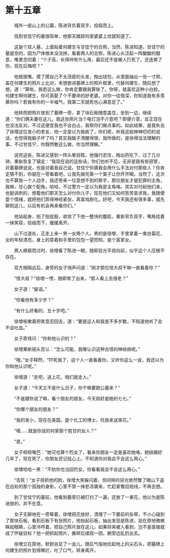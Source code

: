 #	第十五章

　　城外一座山上的公墓，陈进背负着双手，拾级而上。

　　找到甘佳宁的墓很简单，他那天跟踪何家婆婆上坟就知道了。

　　这是个双人墓，上面贴着何建生与甘佳宁的合照，当然，陈进知道，甘佳宁的墓是空的，因为尸体根本没法拼。看着两人的合照，陈进心头泛起一阵酸酸的醋意，嘴里念叨着：“个子高，长得帅有什么用，最后还不是被人打死了，还连累了你，现在后悔吧？”

　　他抿抿嘴，摸了摸自己不太茂密的头发，掏出钱包，从里面抽出一张一寸照，盖在何建生的照片上比对，本想嵌进墓碑上的照片框里，代替何建生，随后想了想，道：“算啦，我若这么做，你肯定要跟我算账了。你呀，就喜欢这种小白脸。何建生啊何建生，你可真娶了个不要命的好老婆。对你一往情深，你知道我有多羡慕你吗？若我有你的一半福气，我第二天就死也心满意足了。”

　　他转而把照片放到了墓碑一旁，拿了块石板随意盖住，坐到一边，继续道：“你们俩夫妻在这儿，我这张照片当个电灯泡不介意吧？即便介意，反正现在也没法反对。不过这便宜我也不会白占，我帮你们做点事的。如此结果，是我失去了徐增这位发小的老友，他一定是以为我疯了，你们呢，听我这般神神叨叨的说话，也觉得我脑子坏了吗？其实我脑子清醒得很，我所做的，是徐增没法理解的事。不过甘佳宁，你既然敢这么做，你当然理解。”

　　说完这些，陈进又感到一阵头晕目眩，他强行忍住，掏出药吃下，过了几分钟，重新恢复了镇定：“我现在说的这些话，你们也听不见，无非是我有些寂寥，对着墓碑说说，也是对着我自己说。甘佳宁你猜我会用什么手法对付那些人？你肯定猜不到，你就在一旁看着吧，让我先做完第一个案子让你开开眼。当然了，这次也不算我一个人动手，我还带来一位意想不到的帮手，那位朋友才是犯罪的主角，我嘛，甘心做个配角。哈哈，不过警方一定以为我是主角咯。其实对付起他们来，也挺讽刺的，想着他们那天怎么对付你儿子，现在他们又如何苦苦哀求我，我随便耍个情绪，就把他们弄得神经紧张，真富戏剧化。好吧，今天我还有很多事，就先聊到这儿，以后有机会再来看你们。”

　　他站起身，拍了拍屁股，收敛了下他一整块的腹肌，重新背负双手，嘴角挂着一抹笑容，拾级而下，缓缓离开。

　　山下过道处，正走上来一男一女两个人，男的是徐增，手里拿着一束白菊花，女的年轻漂亮，身上的穿着和手里的包包一望而知，是个富家女。

　　两人擦肩而过时，徐增看了陈进一眼，随即目光平视向前，似乎这个人压根不存在。

　　双方相隔远后，身旁的女子悄声问道：“刚才那位怪大叔干嘛一直看着你？”

　　“怪大叔？”徐增一愣，随即笑了出来，“那人看上去很老？”

　　女子道：“废话。”

　　“你看他有多少岁？”

　　“有什么好看的，五十岁吧。”

　　徐增咳嗽着把笑意忍回去，道：“要是这人和我差不多岁数，不知道他听了会不会吐血。”

　　女子奇怪问：“你和他认识的？”

　　徐增果断摇头否认：“怎么可能，我哪认识这种古怪的神经病呢。”

　　“哦，”女子释然，“吓死我了，这个人一直看着你，又听你这么一说，我还以为你和他认识呢。”

　　徐增道：“走吧，送上花，咱们就走人。”

　　女子道：“今天又不是什么日子，你干嘛要跑公墓来？”

　　“不是跟你说了嘛，看个朋友的朋友，今天刚好是她的七七。”

　　“你哪个朋友的朋友？”

　　“我的发小，现在在美国，是个化工的博士，托我来送束花。”

　　“哦……就是你说的何家那个姓甘的女人？”

　　“恩。”

　　女子咂咂嘴巴：“她可也算个烈女了，看来你朋友一定是喜欢她咯，她结婚好几年了，现在死了，你朋友还记挂心上。不知道你对我会不会这么用心。”

　　徐增哈哈一笑：“不妨你也当回烈女，你看看我会不会这么用心。”

　　“去死！”女子扭抓他的脸，徐增大笑躲闪着，但间隙的目光依然瞥了眼山下遥在远处的那个孤独的身影，心里不禁一抹悲凉袭来，忙赶紧瞥回视线，不再去想。

　　到了甘佳宁的墓前，他看到墓旁已被打扫了一遍，还放了一束花，他以为是陈进放的，并不在意。

　　女子无聊地在一旁等着，徐增把花放好，清理了一下墓前的杂草，不小心碰到了那块石板，看到石板下有张照片，他抬起石板，抽出发现是陈进，站在原地微微眯起眼睛，心里冷哼着，把自己照片放在这儿，如果将来被人看到，岂不是直接就成了怀疑目标？他一把抓起照片，撕碎后揉捏一团，朝旁边乱扔出去。

　　徐增立在原地，默默驻足了一会儿，随后气恼地捡起地上的尖石头，把墓碑上何建生的照片划得稀烂，吐了口气，转身离开。